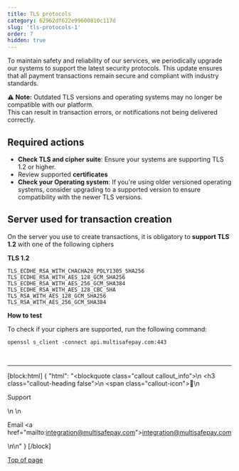 ```yaml
---
title: TLS protocols
category: 62962df622e99600810c117d
slug: 'tls-protocols-1'
order: 7
hidden: true
---
```


To maintain safety and reliability of our services, we periodically upgrade our systems to support the latest security protocols. This update ensures that all payment transactions remain secure and compliant with industry standards. 

**⚠️ Note:** Outdated TLS versions and operating systems may no longer be compatible with our platform.  
This can result in transaction errors, or notifications not being delivered correctly. 

## Required actions

- **Check TLS and cipher suite**: Ensure your systems are supporting TLS 1.2 or higher.
- Review supported **certificates**
- **Check your Operating system**: If you're using older versioned operating systems, consider upgrading to a supported version to ensure compatibility with the newer TLS versions.

## Server used for transaction creation

On the server you use to create transactions, it is obligatory to **support TLS 1.2** with one of the following ciphers

**TLS 1.2**

```text
TLS_ECDHE_RSA_WITH_CHACHA20_POLY1305_SHA256  
TLS_ECDHE_RSA_WITH_AES_128_GCM_SHA256  
TLS_ECDHE_RSA_WITH_AES_256_GCM_SHA384  
TLS_ECDHE_RSA_WITH_AES_128_CBC_SHA  
TLS_RSA_WITH_AES_128_GCM_SHA256  
TLS_RSA_WITH_AES_256_GCM_SHA384
```

**How to test**

To check if your ciphers are supported, run the following command:

```text
openssl s_client -connect api.multisafepay.com:443
```
<br>

---

[block:html]
{
  "html": "<blockquote class=\"callout callout_info\">\n    <h3 class=\"callout-heading false\">\n        <span class=\"callout-icon\">💬</span>\n        <p>Support</p>\n    </h3>\n    <p>Email <a href=\"mailto:integration@multisafepay.com\">integration@multisafepay.com</a></p>\n</blockquote>\n"
}
[/block]

[Top of page](#)